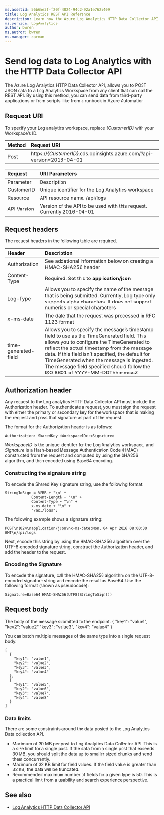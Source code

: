 ```yaml
---
ms.assetid: 56b6be3f-f20f-4024-94c2-92a1e762b409
title: Log Analytics REST API Reference
description: Learn how the Azure Log Analytics HTTP Data Collector API allows you to POST JSON data to a Log Analytics Workspace from any client that can call the REST API.
ms.service: LogAnalytics
author: bwren
ms.author: bwren
ms.manager: carmon
---
```


# Send log data to Log Analytics with the HTTP Data Collector API
The Azure Log Analytics HTTP Data Collector API, allows you to POST JSON data to a Log Analytics Workspace from any client that can call the REST API. By using this method, you can send data from third-party applications or from scripts, like from a runbook in Azure Automation

## Request URI 
To specify your Log analytics workspace, replace *{CustomerID}* with your Workspace’s ID. 

| Method | Request URI |
|:--|:--|
| Post | https://*{CustomerID}*.ods.opinsights.azure.com/<Resource>?api-version=2016-04-01 |

| Request | URI Parameters |
|:--|:--|
| Parameter | Description |
| CustomerID | Unique identifier for the Log Analytics workspace |
| Resource | API resource name. /api/logs |
| API Version | Version of the API to be used with this request. Currently 2016-04-01 |


## Request headers
The request headers in the following table are required.

| Header | Description |
|:--|:--|
| Authorization | See addational information below on creating a HMAC-SHA256 header |
| Content-Type | Required. Set this to **application/json** |
| Log-Type | Allows you to specify the name of the message that is being submitted. Currently, Log type only supports alpha characters. It does not support numerics or special characters |
| x-ms-date | The date that the request was processed in RFC 1123 format |
| time-generated-field | Allows you to specify the message’s timestamp field to use as the TimeGenerated field. This allows you to configure the TimeGenerated to reflect the actual timestamp from the message data. If this field isn’t specified, the default for TimeGenerated when the message is ingested. The message field specified should follow the ISO 8601 of YYYY-MM-DDThh:mm:ssZ |

## Authorization header
Any request to the Log analytics HTTP Data Collector API must include the Authorization header. To authenticate a request, you must sign the request with either the primary or secondary key for the workspace that is making the request and pass that signature as part of the request. 

The format for the Authorization header is as follows:

	Authorization: SharedKey <WorkspaceID>:<Signature>

*WorkspaceID* is the unique identifer for the Log Analytics workspace, and *Signature* is a Hash-based Message Authentication Code (HMAC) constructed from the request and computed by using the SHA256 algorithm, and then encoded using Base64 encoding.

### Constructing the signature string
To encode the Shared Key signature string, use the following format: 

	StringToSign = VERB + "\n" +
				Content-Length + "\n" +
				Content-Type + "\n" +
				x-ms-date + "\n" +
				"/api/logs";

The following example shows a signature string:
 
	POST\n1024\napplication/json\nx-ms-date:Mon, 04 Apr 2016 08:00:00 GMT\n/api/logs

Next, encode this string by using the HMAC-SHA256 algorithm over the UTF-8-encoded signature string, construct the Authorization header, and add the header to the request.

### Encoding the Signature
To encode the signature, call the HMAC-SHA256 algorithm on the UTF-8-encoded signature string and encode the result as Base64. Use the following format (shown as pseudocode): 

	Signature=Base64(HMAC-SHA256(UTF8(StringToSign)))


## Request body
The body of the message submitted to the endpoint. 
	{
	  "key1": "value1",
	  "key2": "value2"
	  "key3": "value3",
	  "key4": "value4"
	}

You can batch multiple messages of the same type into a single request body. 

	[
	  {
	    "key1": "value1",
	    "key2": "value2",
	    "key3": "value3",
	    "key4": "value4"
	  },
	  {
	    "key1": "value5",
	    "key2": "value6",
	    "key3": "value7",
	    "key4": "value8"
	  }
	]

### Data limits 

There are some constraints around the data posted to the Log Analytics Data collection API.
- Maximum of 30 MB per post to Log Analytics Data Collector API. This is a size limit for a single post. If the data from a single post that exceeds 30 MB, you should split the data up to smaller sized chunks and send them concurrently. 
- Maximum of 32 KB limit for field values. If the field value is greater than 32 KB, the data will be truncated. 
- Recommended maximum number of fields for a given type is 50. This is a practical limit from a usability and search experience perspective.

## See also
- [Log Analytics HTTP Data Collector API](https://azure.microsoft.com/documentation/articles/log-analytics-data-collector-api/)
